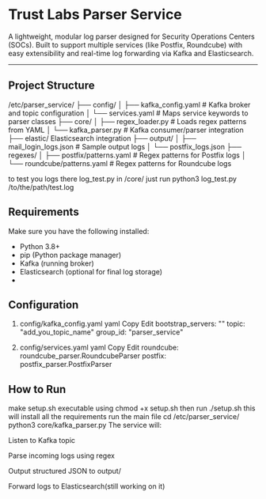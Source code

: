 #  Trust Labs Parser Service

A lightweight, modular log parser designed for Security Operations Centers (SOCs). Built to support 
multiple services (like Postfix, Roundcube) with easy extensibility and real-time log forwarding via Kafka and Elasticsearch.

---

##  Project Structure

/etc/parser_service/
├── config/
│ ├── kafka_config.yaml # Kafka broker and topic configuration
│ └── services.yaml # Maps service keywords to parser classes
├── core/
│ ├── regex_loader.py # Loads regex patterns from YAML
│ └── kafka_parser.py # Kafka consumer/parser integration
├── elastic/  Elasticsearch integration
├── output/
│ ├── mail_login_logs.json # Sample output logs
│ └── postfix_logs.json
├── regexes/
│ ├── postfix/patterns.yaml # Regex patterns for Postfix logs
│ └── roundcube/patterns.yaml # Regex patterns for Roundcube logs


to test you logs there  log_test.py in /core/
just run python3 log_test.py /to/the/path/test.log

##  Requirements

Make sure you have the following installed:
- Python 3.8+
- pip (Python package manager)
- Kafka (running broker)
- Elasticsearch (optional for final log storage)
- 
## Configuration

1. config/kafka_config.yaml
yaml
Copy
Edit
bootstrap_servers: "<KAFKAIP>"
topic: "add_you_topic_name"
group_id: "parser_service"

2. config/services.yaml
yaml
Copy
Edit
roundcube: roundcube_parser.RoundcubeParser
postfix: postfix_parser.PostfixParser


## How to Run
make setup.sh executable using chmod +x setup.sh
then run ./setup.sh
this will install all the requirements
run the main file 
cd /etc/parser_service/
python3 core/kafka_parser.py
The service will:

Listen to Kafka topic

Parse incoming logs using regex

Output structured JSON to output/

Forward logs to Elasticsearch(still working on it)
